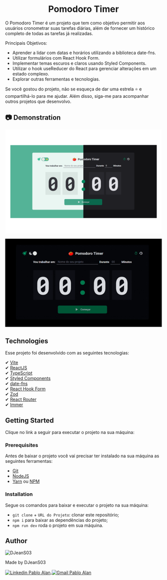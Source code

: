 <h1 align="center">
    Pomodoro Timer
</h1>


O Pomodoro Timer é um projeto que tem como objetivo permitir aos usuários cronometrar suas tarefas diárias, além de fornecer um histórico completo de todas as tarefas já realizadas.

Principais Objetivos:
- Aprender a lidar com datas e horários utilizando a biblioteca date-fns.
- Utilizar formulários com React Hook Form.
- Implementar temas escuros e claros usando Styled Components.
- Utilizar o hook useReducer do React para gerenciar alterações em um estado complexo.
- Explorar outras ferramentas e tecnologias.

Se você gostou do projeto, não se esqueça de dar uma estrela ⭐ e compartilhá-lo para me ajudar. Além disso, siga-me para acompanhar outros projetos que desenvolvo.

## 📷 Demonstration
<p align="center">
    <img alt="Capa do projeto" title="Capa do projeto" src="./.github/images/Cover.png" />
</p>
<p align="center">
    <img
        alt="Gif de demonstração do projeto" 
        title="Gif de demonstração do projeto" 
        src="./.github/images/pomodoro_timer-demonstration.gif" 
    />
</p>

## Technologies

Esse projeto foi desenvolvido com as seguintes tecnologias:

✔ [Vite](https://vitejs.dev/)
<br/>
✔ [ReactJS](https://reactjs.org/)
<br/>
✔ [TypeScript](https://www.typescriptlang.org/)
<br/>
✔ [Styled Components](https://styled-components.com/docs)
<br/>
✔ [date-fns](https://date-fns.org/docs/Getting-Started)
<br/>
✔ [React Hook Form](https://react-hook-form.com/)
<br/>
✔ [Zod](https://github.com/colinhacks/zod)
<br/>
✔ [React Router](https://reactrouter.com/en/v6.3.0/getting-started/overview)
<br/>
✔ [Immer](https://github.com/immerjs/immer)
<br/>

## Getting Started

Clique no link a seguir para executar o projeto na sua máquina:

### Prerequisites

Antes de baixar o projeto você vai precisar ter instalado na sua máquina as seguintes ferramentas:

* [Git](https://git-scm.com)
* [NodeJS](https://nodejs.org/en/)
* [Yarn](https://yarnpkg.com/) ou [NPM](https://www.npmjs.com/)

### Installation

Segue os comandos para baixar e executar o projeto na sua máquina:

* `git clone` + `URL do Projeto`: clonar este repositório;
* `npm i` para baixar as dependências do projeto;
* `npm run dev` roda o projeto em sua máquina.


## Author

<img alt="DJeanS03" title="DJeanS03" src="https://github.com/DJeanS03.png" width="100">
<p>
    Made by DJeanS03
</p>
<p align="left">
    <a href=https://www.linkedin.com/in/jean-victor-7bb04519a/" target="_blank">
        <img align="center" src="https://img.shields.io/badge/LinkedIn-%230077B5?style=for-the-badge&logo=linkedin&logoColor=white" alt="Linkedin Pablo Alan" />
    </a>
    <a href="mailto:jeamsillva3@gmail.com" target="_blank">
        <img align="center" src="https://img.shields.io/badge/Gmail-FF0000?style=for-the-badge&logo=gmail&logoColor=white" alt="Gmail Pablo Alan" />
    </a>
</p>
